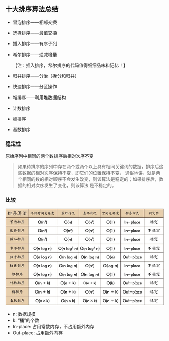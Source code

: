 ## 十大排序算法总结

* 冒泡排序——相邻交换

* 选择排序——最值交换

* 插入排序——有序子列

* 希尔排序——递减增量

  【注：插入排序，希尔排序的代码值得细细品味和记忆！】

* 归并排序——分治（拆分和归并）

* 快速排序——分区操作

* 堆排序——利用堆数据结构

* 计数排序

* 桶排序

* 基数排序

### 稳定性

原始序列中相同的两个数排序后相对次序不变

>如果待排序的序列中存在两个或两个以上具有相同关键词的数据，排序后这些数据的相对次序保持不变，即它们的位置保持不变，
>    通俗地讲，就是两个相同的数的相对顺序不会发生改变，则该算法是稳定的；如果排序后，数据的相对次序发生了变化，则该算法
>    是不稳定的。

### 比较

![](..\image\排序算法比较.jpg) 

- n: 数据规模
- k: “桶”的个数
- In-place: 占用常数内存，不占用额外内存
- Out-place: 占用额外内存